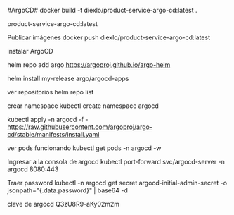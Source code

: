 #ArgoCD#
docker build -t diexlo/product-service-argo-cd:latest .

product-service-argo-cd:latest

Publicar imágenes
docker push diexlo/product-service-argo-cd:latest


instalar ArgoCD

helm repo add argo https://argoproj.github.io/argo-helm

 helm install my-release argo/argocd-apps

 ver repositorios 
 helm repo list

 crear namespace
 kubectl create namespace argocd

 kubectl apply -n argocd -f - https://raw.githubusercontent.com/argoproj/argo-cd/stable/manifests/install.yaml

ver pods funcionando 
kubectl get pods -n argocd -w

Ingresar a la consola de argocd
 kubectl port-forward svc/argocd-server -n argocd 8080:443

Traer password
kubectl -n argocd get secret argocd-initial-admin-secret -o jsonpath="{.data.password}" | base64 -d

clave de argocd 
Q3zU8R9-aKy02m2m